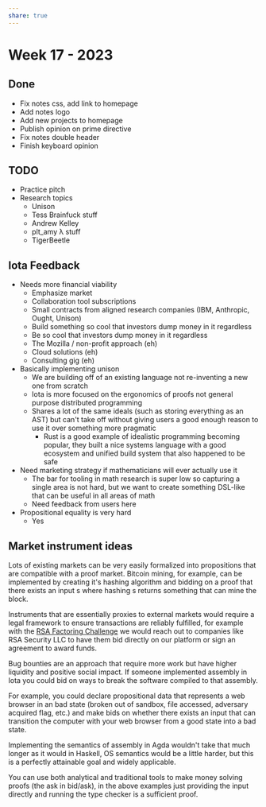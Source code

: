 ```yaml
---
share: true
---
```


# Week 17 - 2023

## Done

- Fix notes css, add link to homepage
- Add notes logo
- Add new projects to homepage
- Publish opinion on prime directive
- Fix notes double header
- Finish keyboard opinion

## TODO

- Practice pitch
- Research topics
	- Unison
	- Tess Brainfuck stuff
	- Andrew Kelley
	- plt_amy λ stuff
	- TigerBeetle

## Iota Feedback

* Needs more financial viability
	* Emphasize market
	* Collaboration tool subscriptions
	* Small contracts from aligned research companies (IBM, Anthropic, Ought, Unison)
	* Build something so cool that investors dump money in it regardless
	* Be so cool that investors dump money in it regardless
	* The Mozilla / non-profit approach (eh)
	* Cloud solutions (eh)
	* Consulting gig (eh)
* Basically implementing unison
	* We are building off of an existing language not re-inventing a new one from scratch
	* Iota is more focused on the ergonomics of proofs not general purpose distributed programming
	* Shares a lot of the same ideals (such as storing everything as an AST) but can't take off without giving users a good enough reason to use it over something more pragmatic
		* Rust is a good example of idealistic programming becoming popular, they built a nice systems language with a good ecosystem and unified build system that also happened to be safe
* Need marketing strategy if mathematicians will ever actually use it
	* The bar for tooling in math research is super low so capturing a single area is not hard, but we want to create something DSL-like that can be useful in all areas of math
	* Need feedback from users here
* Propositional equality is very hard
	* Yes

## Market instrument ideas

Lots of existing markets can be very easily formalized into propositions that are compatible with a proof market. Bitcoin mining, for example, can be implemented by creating it's hashing algorithm and bidding on a proof that there exists an input s where hashing s returns something that can mine the block.

Instruments that are essentially proxies to external markets would require a legal framework to ensure transactions are reliably fulfilled, for example with the [RSA Factoring Challenge](https://en.wikipedia.org/wiki/RSA_Factoring_Challenge) we would reach out to companies like RSA Security LLC to have them bid directly on our platform or sign an agreement to award funds.

Bug bounties are an approach that require more work but have higher liquidity and positive social impact. If someone implemented assembly in Iota you could bid on ways to break the software compiled to that assembly.

For example, you could declare propositional data that represents a web browser in an bad state (broken out of sandbox, file accessed, adversary acquired flag, etc.) and make bids on whether there exists an input that can transition the computer with your web browser from a good state into a bad state.

Implementing the semantics of assembly in Agda wouldn't take that much longer as it would in Haskell, OS semantics would be a little harder, but this is a perfectly attainable goal and widely applicable.

You can use both analytical and traditional tools to make money solving proofs (the ask in bid/ask), in the above examples just providing the input directly and running the type checker is a sufficient proof.